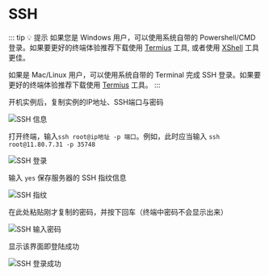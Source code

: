 # SSH

::: tip 💡 提示
如果您是 Windows 用户，可以使用系统自带的 Powershell/CMD 登录。如果要更好的终端体验推荐下载使用 [Termius](/guide/usage/practice/termius) 工具, 或者使用 [XShell](/guide/usage/practice/xshell) 工具更佳。

如果是 Mac/Linux 用户，可以使用系统自带的 Terminal 完成 SSH 登录。如果要更好的终端体验推荐下载使用 [Termius](/guide/usage/practice/termius) 工具。
:::

开机实例后，复制实例的IP地址、SSH端口与密码

![SSH 信息](/guide/usage/instances/ssh1.webp)

打开终端，输入`ssh root@ip地址 -p 端口`。例如，此时应当输入 `ssh root@11.80.7.31 -p 35748`

![SSH 登录](/guide/usage/instances/ssh2.webp)

输入 `yes` 保存服务器的 SSH 指纹信息

![SSH 指纹](/guide/usage/instances/ssh3.webp)

在此处粘贴刚才复制的密码，并按下回车（终端中密码不会显示出来）

![SSH 输入密码](/guide/usage/instances/ssh4.webp)

显示该界面即登陆成功

![SSH 登录成功](/guide/usage/instances/ssh5.webp)